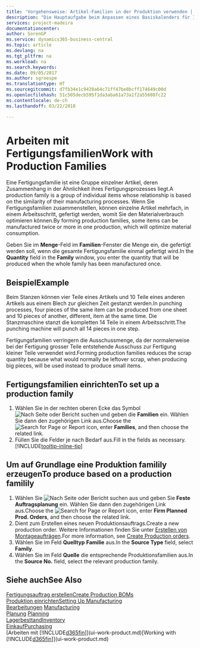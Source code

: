 ```yaml
---
title: 'Vorgehensweise: Artikel-Familien in der Produktion verwenden | Microsoft Docs'
description: "Die Hauptaufgabe beim Anpassen eines Basiskalenders für Ihre Firma oder einen Ihrer Geschäftspartner ist, alle Änderungen am Status der Daten als freie Tage oder Arbeitstage einzugeben."
services: project-madeira
documentationcenter: 
author: SorenGP
ms.service: dynamics365-business-central
ms.topic: article
ms.devlang: na
ms.tgt_pltfrm: na
ms.workload: na
ms.search.keywords: 
ms.date: 09/05/2017
ms.author: sgroespe
ms.translationtype: HT
ms.sourcegitcommit: d7fb34e1c9428a64c71ff47be8bcff174649c00d
ms.openlocfilehash: 51c505decb595f1da3aba61a73a1f2a55608fc22
ms.contentlocale: de-ch
ms.lasthandoff: 03/22/2018

---
```

# <a name="work-with-production-families"></a><span data-ttu-id="d23ca-103">Arbeiten mit Fertigungsfamilien</span><span class="sxs-lookup"><span data-stu-id="d23ca-103">Work with Production Families</span></span>
<span data-ttu-id="d23ca-104">Eine Fertigungsfamilie ist eine Gruppe einzelner Artikel, deren Zusammenhang in der Ähnlichkeit ihres Fertigungsprozesses liegt.</span><span class="sxs-lookup"><span data-stu-id="d23ca-104">A production family is a group of individual items whose relationship is based on the similarity of their manufacturing processes.</span></span> <span data-ttu-id="d23ca-105">Wenn Sie Fertigungsfamilien zusammenstellen, können einzelne Artikel mehrfach, in einem Arbeitsschritt, gefertigt werden, womit Sie den Materialverbrauch optimieren können.</span><span class="sxs-lookup"><span data-stu-id="d23ca-105">By forming production families, some items can be manufactured twice or more in one production, which will optimize material consumption.</span></span>

<span data-ttu-id="d23ca-106">Geben Sie im **Menge**-Feld im **Familien**-Fenster die Menge ein, die gefertigt werden soll, wenn die gesamte Fertigungsfamilie einmal gefertigt wird.</span><span class="sxs-lookup"><span data-stu-id="d23ca-106">In the **Quantity** field in the **Family** window, you enter the quantity that will be produced when the whole family has been manufactured once.</span></span>

## <a name="example"></a><span data-ttu-id="d23ca-107">Beispiel</span><span class="sxs-lookup"><span data-stu-id="d23ca-107">Example</span></span>
<span data-ttu-id="d23ca-108">Beim Stanzen können vier Teile eines Artikels und 10 Teile eines anderen Artikels aus einem Blech zur gleichen Zeit gestanzt werden.</span><span class="sxs-lookup"><span data-stu-id="d23ca-108">In punching processes, four pieces of the same item can be produced from one sheet and 10 pieces of another, different, item at the same time.</span></span> <span data-ttu-id="d23ca-109">Die Stanzmaschine stanzt die kompletten 14 Teile in einem Arbeitsschritt.</span><span class="sxs-lookup"><span data-stu-id="d23ca-109">The punching machine will punch all 14 pieces in one step.</span></span>

<span data-ttu-id="d23ca-110">Fertigungsfamilien verringern die Ausschussmenge, da der normalerweise bei der Fertigung grosser Teile entstehende Ausschuss zur Fertigung kleiner Teile verwendet wird.</span><span class="sxs-lookup"><span data-stu-id="d23ca-110">Forming production families reduces the scrap quantity because what would normally be leftover scrap, when producing big pieces, will be used instead to produce small items.</span></span>

## <a name="to-set-up-a-production-family"></a><span data-ttu-id="d23ca-111">Fertigungsfamilien einrichten</span><span class="sxs-lookup"><span data-stu-id="d23ca-111">To set up a production family</span></span>
1. <span data-ttu-id="d23ca-112">Wählen Sie in der rechten oberen Ecke das Symbol ![Nach Seite oder Bericht suchen](media/ui-search/search_small.png "Nach Seite oder Bericht suchen") und geben die **Familien** ein. Wählen Sie dann den zugehörigen Link aus.</span><span class="sxs-lookup"><span data-stu-id="d23ca-112">Choose the ![Search for Page or Report](media/ui-search/search_small.png "Search for Page or Report icon") icon, enter **Families**, and then choose the related link.</span></span>
2. <span data-ttu-id="d23ca-113">Füllen Sie die Felder je nach Bedarf aus.</span><span class="sxs-lookup"><span data-stu-id="d23ca-113">Fill in the fields as necessary.</span></span> [!INCLUDE[tooltip-inline-tip](includes/tooltip-inline-tip_md.md)]

## <a name="to-produce-based-on-a-production-familily"></a><span data-ttu-id="d23ca-114">Um auf Grundlage eine Produktion familily erzeugen</span><span class="sxs-lookup"><span data-stu-id="d23ca-114">To produce based on a production familily</span></span>
1. <span data-ttu-id="d23ca-115">Wählen Sie ![Nach Seite oder Bericht suchen](media/ui-search/search_small.png "Symbol nach Seite oder Bericht suchen ") aus und geben Sie **Feste Auftragsplanung** ein. Wählen Sie dann den zugehörigen Link aus.</span><span class="sxs-lookup"><span data-stu-id="d23ca-115">Choose the ![Search for Page or Report](media/ui-search/search_small.png "Search for Page or Report icon") icon, enter **Firm Planned Prod. Orders**, and then choose the related link.</span></span>
2. <span data-ttu-id="d23ca-116">Dient zum Erstellen eines neuen Produktionsauftrags.</span><span class="sxs-lookup"><span data-stu-id="d23ca-116">Create a new production order.</span></span> <span data-ttu-id="d23ca-117">Weitere Informationen finden Sie unter [Erstellen von Montageaufträgen](production-how-to-create-production-orders.md).</span><span class="sxs-lookup"><span data-stu-id="d23ca-117">For more information, see [Create Production orders](production-how-to-create-production-orders.md).</span></span>
3. <span data-ttu-id="d23ca-118">Wählen Sie im Feld **Quelltyp** **Familie** aus.</span><span class="sxs-lookup"><span data-stu-id="d23ca-118">In the **Source Type** field, select **Family**.</span></span>  
4. <span data-ttu-id="d23ca-119">Wählen Sie im Feld **Quelle** die entsprechende Produktionsfamilien aus.</span><span class="sxs-lookup"><span data-stu-id="d23ca-119">In the **Source No.** field, select the relevant production family.</span></span>

## <a name="see-also"></a><span data-ttu-id="d23ca-120">Siehe auch</span><span class="sxs-lookup"><span data-stu-id="d23ca-120">See Also</span></span>
[<span data-ttu-id="d23ca-121">Fertigungsauftrag erstellen</span><span class="sxs-lookup"><span data-stu-id="d23ca-121">Create Production BOMs</span></span>](production-how-to-create-production-boms.md)  
[<span data-ttu-id="d23ca-122">Produktion einrichten</span><span class="sxs-lookup"><span data-stu-id="d23ca-122">Setting Up Manufacturing</span></span>](production-configure-production-processes.md)  
<span data-ttu-id="d23ca-123">[Bearbeitungen](production-manage-manufacturing.md)  </span><span class="sxs-lookup"><span data-stu-id="d23ca-123">[Manufacturing](production-manage-manufacturing.md)  </span></span>  
<span data-ttu-id="d23ca-124">[Planung](production-planning.md) </span><span class="sxs-lookup"><span data-stu-id="d23ca-124">[Planning](production-planning.md) </span></span>  
[<span data-ttu-id="d23ca-125">Lagerbesttand</span><span class="sxs-lookup"><span data-stu-id="d23ca-125">Inventory</span></span>](inventory-manage-inventory.md)  
[<span data-ttu-id="d23ca-126">Einkauf</span><span class="sxs-lookup"><span data-stu-id="d23ca-126">Purchasing</span></span>](purchasing-manage-purchasing.md)  
<span data-ttu-id="d23ca-127">[Arbeiten mit [!INCLUDE[d365fin](includes/d365fin_md.md)]](ui-work-product.md)</span><span class="sxs-lookup"><span data-stu-id="d23ca-127">[Working with [!INCLUDE[d365fin](includes/d365fin_md.md)]](ui-work-product.md)</span></span>

